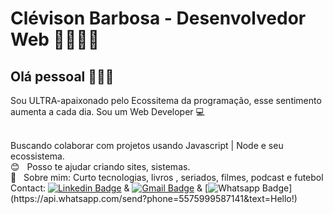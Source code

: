# Clévison Barbosa - Desenvolvedor Web 👨‍💻👨‍🎨

## Olá pessoal 🖖🖖🖖

Sou ULTRA-apaixonado pelo Ecossitema da programação, esse sentimento aumenta a cada dia.
Sou um Web Developer :computer:

 <br/>  Buscando colaborar com projetos usando Javascript | Node e seu ecossistema.
 <br/> :blush: &nbsp; Posso te ajudar criando sites, sistemas.
 <br/> 💬  &nbsp; Sobre mim: Curto tecnologias, livros , seriados, filmes, podcast e futebol
 <br/> Contact:  [![Linkedin Badge](https://img.shields.io/badge/-LinkedIn-blue?style=flat-square&logo=Linkedin&logoColor=white&link=link_do_seu_perfil_no_linkedin)](https://www.linkedin.com/in/cl%C3%A9vison-barbosa-9b1803203/)
 & 
 [![Gmail Badge](https://img.shields.io/badge/-barbosaclevison@gmail.com-c14438?style=flat-square&logo=Gmail&logoColor=white&link=mailto:barbosaclevison@gmail.com)](mailto:barbosaclevison@gmail.com)
  & 
 [![Whatsapp Badge](https://img.shields.io/badge/-Whatsapp-4CA143?style=flat-square&labelColor=4CA143&logo=whatsapp&logoColor=white&link=https://api.whatsapp.com/send?phone=seu_telefone_55+DDD+número_de_telefone&text=Hello!)](https://api.whatsapp.com/send?phone=5575999587141&text=Hello!)


 
